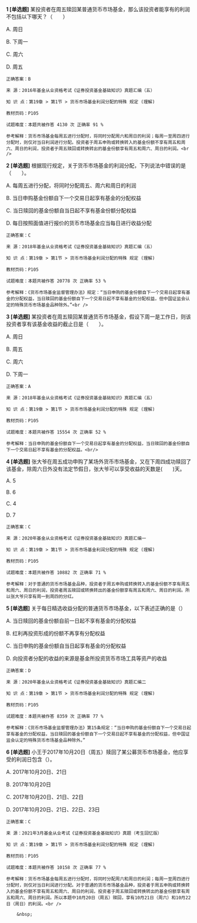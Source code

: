 **1 [单选题]** 某投资者在周五赎回某普通货币市场基金，那么该投资者能享有的利润不包括以下哪天？（&emsp;&emsp;）

A. 周日

B. 下周一

C. 周六

D. 周五

```
正确答案：B

来 源：2016年基金从业资格考试《证券投资基金基础知识》真题汇编（五）

知 识 点：第19章 > 第1节 > 货币市场基金利润分配的特殊 规定 (理解)

教材页码：P105

试题难度：本题共被作答 4130 次 正确率 91 %

参考解释：货币市场基金每周五进行分配时，将同时分配周六和周日的利润；每周一至周四进行分配时，则仅对当日利润进行分配。投资者于周五申购或转换转入的基金份额不享有周五和周六、周日的利润，投资者于周五赎回或转换转出的基金份额享有周五和周六、周日的利润。<br />

```


**2 [单选题]** 根据现行规定，关于货币市场基金的利润分配，下列说法中错误的是（&emsp;&emsp;）。

A. 每周五进行分配，将同时分配周五、周六和周日的利润

B. 当日申购基金份额自下一个交易日起享有基金的分配权益

C. 当日赎回的基金份额自当日起不享有基金份额分配权益

D. 每日按照面值进行报价的货币市场基金应当每日进行收益分配

```
正确答案：C

来 源：2018年基金从业资格考试《证券投资基金基础知识》真题汇编（五）

知 识 点：第19章 > 第1节 > 货币市场基金利润分配的特殊 规定 (理解)

教材页码：P105

试题难度：本题共被作答 20778 次 正确率 53 %

参考解释：《货币市场基金监督管理办法》规定：“当日申购的基金份额自下一个交易日起享有基金的分配权益，当日赎回的基金份额自下一个交易日起不享有基金的分配权益，但中国证监会认定的特殊货币市场基金品种除外。”<br />
```


**3 [单选题]** 某投资者在周五赎回某普通货币市场基金，假设下周一是工作日，则该投资者享有该基金收益的截止日是（　　）。

A. 周日

B. 周五

C. 周六

D. 下周一<br/>

```
正确答案：A

来 源：2018年基金从业资格考试《证券投资基金基础知识》真题汇编（五）

知 识 点：第19章 > 第1节 > 货币市场基金利润分配的特殊 规定 (理解)

教材页码：P105

试题难度：本题共被作答 15554 次 正确率 52 %

参考解释：当日申购的基金份额自下一个交易日起享有基金的分配权益，当日赎回的基金份额自下一个交易日起不享有基金的分配权益。<br/>
```


**4 [单选题]** 张大爷在周五成功申购了某场外货币市场基金，又在下周四成功赎回了该基金，除周六日外没有法定节假日，张大爷可以享受收益的天数是(&emsp;&emsp;)天。

A. 5

B. 6

C. 4

D. 7

```
正确答案：C

来 源：2020年基金从业资格考试《证券投资基金基础知识》真题汇编一

知 识 点：第19章 > 第1节 > 货币市场基金利润分配的特殊 规定 (理解)

教材页码：P105

试题难度：本题共被作答 10882 次 正确率 71 %

参考解释：对于普通的货币市场基金品种，投资者于周五申购或转换转入的基金份额不享有周五和周六、周日的利润，投资者周五赎回或转换转出的基金份额享有周五和周六、周日的利润。所以张大爷只享有周一到周四的分红。
```


**5 [单选题]** 关于每日精选收益分配的普通货币市场基金，以下表述正确的是（）

A. 当日赎回的基金份额自前一日起不享有基金的分配权益&nbsp;

B. 红利再投资形成的份额不再享有分配权益

C. 当日申购的基金份额自当日起享有基金的分配权益

D. 向投资者分配的收益的来源是基金所投资货币市场工具等资产的收益

```
正确答案：D

来 源：2020年基金从业资格考试《证券投资基金基础知识》真题汇编二

知 识 点：第19章 > 第1节 > 货币市场基金利润分配的特殊 规定 (理解)

教材页码：P105

试题难度：本题共被作答 8359 次 正确率 77 %

参考解释：《货币市场基金监督管理办法》第15条规定：“当日申购的基金份额自下一个交易日起享有基金的分配权益，当日赎回的基金份额自下一个交易日起不享有基金的分配权益，但中国证监会认定的特殊货币市场基金品种除外。”
```


**6 [单选题]** 小王于2017年10月20日（周五）赎回了某公募货币市场基金，他应享受的利润日包含（）。

A. 2017年10月20日、21日

B. 2017年10月20日

C. 2017年10月20日、21日、22日

D. 2017年10月20日、21日、22日、23日

```
正确答案：C

来 源：2021年3月基金从业考试《证券投资基金基础知识》真题（考生回忆版）

知 识 点：第19章 > 第1节 > 货币市场基金利润分配的特殊 规定 (理解)

教材页码：P105

试题难度：本题共被作答 10158 次 正确率 77 %

参考解释：货币市场基金每周五进行分配时，将同时分配周六和周日的利润；每周一至周四进行分配时，则仅对当日利润进行分配。对于普通的货币市场基金品种，投资者于周五申购或转换转入的基金份额不享有周五和周六、周日的利润，投资者于周五赎回或转换转出的基金份额享有周五和周六、周日的利润。所以本题中10月20日（周五）赎回，享有10月21日（周六）和10月22日（周日）的利润。<br />

	&nbsp;

```

